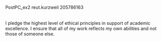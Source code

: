 PostPC_ex2
reut.kurzweil
205786163
######

I pledge the highest level of ethical principles in support of academic excellence. 
I ensure that all of my work reflects my own abilities and not those of someone else.